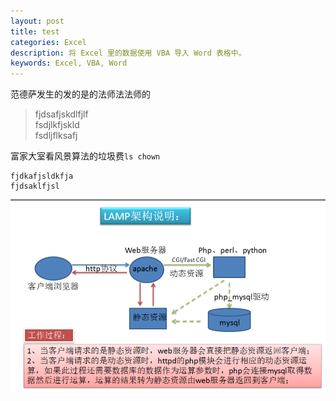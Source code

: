 ```yaml
---
layout: post
title: test
categories: Excel
description: 将 Excel 里的数据使用 VBA 导入 Word 表格中。
keywords: Excel, VBA, Word
---
```


范德萨发生的发的是的法师法法师的

>fjdsafjskdlfjlf  
>fsdjlkfjskld  
>fsdljflksafj  

富家大室看风景算法的垃圾费`ls chown`

	fjdkafjsldkfja
	fjdsaklfjsl

![](/images/mysql/7.png)
